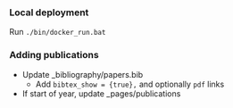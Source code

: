 ### Local deployment
Run `./bin/docker_run.bat`

### Adding publications
- Update _bibliography/papers.bib
    - Add `bibtex_show = {true},` and optionally `pdf` links
- If start of year, update _pages/publications
